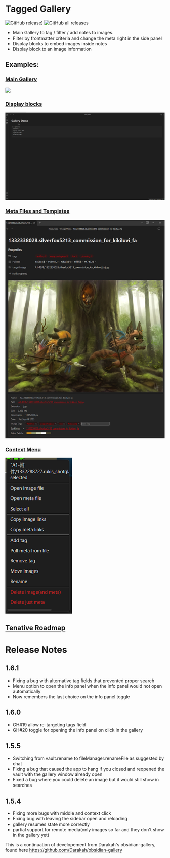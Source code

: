 # Tagged Gallery
![GitHub release)](https://img.shields.io/github/v/release/TomNCatz/obsidian-gallery)
![GitHub all releases](https://img.shields.io/github/downloads/TomNCatz/obsidian-gallery/total)

- Main Gallery to tag / filter / add notes to images.
- Filter by frontmatter criteria and change the meta right in the side panel
- Display blocks to embed images inside notes
- Display block to an image information

## Examples:

### [Main Gallery](https://github.com/TomNCatz/obsidian-gallery/blob/main/docs/README_MainGallery.md)
![](docs/images/Example_main_gallery.gif)

### [Display blocks](https://github.com/TomNCatz/obsidian-gallery/blob/main/docs/README_DisplayBlocks.md)
![](docs/images/Example_Display_Block.gif)

### [Meta Files and Templates](https://github.com/TomNCatz/obsidian-gallery/blob/main/docs/README_MetaFiles.md)
![](docs/images/MetaFile.png)

### [Context Menu](https://github.com/TomNCatz/obsidian-gallery/blob/main/docs/README_ContextMenu.md)
![](docs/images/ContextMenu.png)

## [Tenative Roadmap](https://github.com/TomNCatz/obsidian-gallery/blob/main/docs/README_Roadmap.md)

# Release Notes
## 1.6.1
 - Fixing a bug with alternative tag fields that prevented proper search
 - Menu option to open the info panel when the info panel would not open automatically
 - Now remembers the last choice on the info panel toggle

## 1.6.0
 - GH#19 allow re-targeting tags field
 - GH#20 toggle for opening the info panel on click in the gallery

## 1.5.5
 - Switching from vault.rename to fileManager.renameFile as suggested by chat
 - Fixing a bug that caused the app to hang if you closed and reopened the vault with the gallery window already open
 - Fixed a bug where you could delete an image but it would still show in searches

## 1.5.4
 - Fixing more bugs with middle and context click
 - Fixing bug with leaving the sidebar open and reloading
 - gallery resumes state more correctly
 - partial support for remote media(only images so far and they don't show in the gallery yet)


This is a continuation of developement from Darakah's obsidian-gallery, found here https://github.com/Darakah/obsidian-gallery
